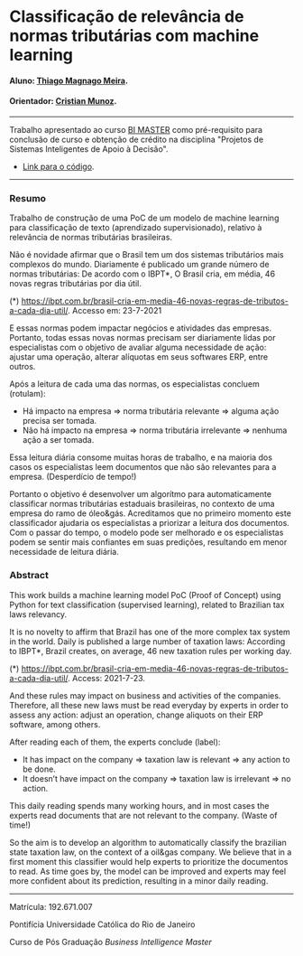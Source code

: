 # Classificação de relevância de normas tributárias com machine learning

#### Aluno: [Thiago Magnago Meira](https://github.com/Thiago-Magnago).
#### Orientador: [Cristian Munoz](https://github.com/crismunoz).

---

Trabalho apresentado ao curso [BI MASTER](https://ica.puc-rio.ai/bi-master) como pré-requisito para conclusão de curso e obtenção de crédito na disciplina "Projetos de Sistemas Inteligentes de Apoio à Decisão".

- [Link para o código](https://github.com/Thiago-Magnago/PUC-Rio-BI-Master-TCC/blob/main/NLP_Classifier%20of%20Tax%20Laws.ipynb).


---

### Resumo

Trabalho de construção de uma PoC de um modelo de machine learning para classificação de texto (aprendizado supervisionado), relativo à relevância de normas tributárias brasileiras.

Não é novidade afirmar que o Brasil tem um dos sistemas tributários mais complexos do mundo. Diariamente é publicado um grande número de normas tributárias: De acordo com o IBPT*, O Brasil cria, em média, 46 novas regras tributárias por dia útil.

(*) https://ibpt.com.br/brasil-cria-em-media-46-novas-regras-de-tributos-a-cada-dia-util/. Accesso em: 23-7-2021

E essas normas podem impactar negócios e atividades das empresas. Portanto, todas essas novas normas precisam ser diariamente lidas por especialistas com o objetivo de avaliar alguma necessidade de ação: ajustar uma operação, alterar alíquotas em seus softwares ERP, entre outros.

Após a leitura de cada uma das normas, os especialistas concluem (rotulam):
- Há impacto na empresa => norma tributária relevante => alguma ação precisa ser tomada.
- Não há impacto na empresa => norma tributária irrelevante => nenhuma ação a ser tomada.

Essa leitura diária consome muitas horas de trabalho, e na maioria dos casos os especialistas leem documentos que não são relevantes para a empresa. (Desperdício de tempo!)

Portanto o objetivo é desenvolver um algorítmo para automaticamente classificar normas tributárias estaduais brasileiras, no contexto de uma empresa do ramo de óleo&gás. Acreditamos que no primeiro momento este classificador ajudaria os especialistas a priorizar a leitura dos documentos. Com o passar do tempo, o modelo pode ser melhorado e os especialistas podem se sentir mais confiantes em suas predições, resultando em menor necessidade de leitura diária.


### Abstract

This work builds a machine learning model PoC (Proof of Concept) using Python for text classification (supervised learning), related to Brazilian tax laws relevancy. 

It is no novelty to affirm that Brazil has one of the more complex tax system in the world. Daily is published a large number of taxation laws: According to IBPT*, Brazil creates, on average, 46 new taxation rules per working day.

(*) https://ibpt.com.br/brasil-cria-em-media-46-novas-regras-de-tributos-a-cada-dia-util/. Access: 2021-7-23.

And these rules may impact on business and activities of the companies. Therefore, all these new laws must be read everyday by experts in order to assess any action: adjust an operation, change aliquots on their ERP software, among others.  

After reading each of them, the experts conclude (label):
- It has impact on the company => taxation law is relevant => any action to be done.
- It doesn’t have impact on the company => taxation law is irrelevant => no action.

This daily reading spends many working hours, and in most cases the experts read documents that are not relevant to the company. (Waste of time!)

So the aim is to develop an algorithm to automatically classify the brazilian state taxation law, on the context of a oil&gas company.  We believe that in a first moment this classifier would help experts to prioritize the documentos to read. As time goes by, the model can be improved and experts may feel more confident about its prediction, resulting in a minor daily reading.


---

Matrícula: 192.671.007

Pontifícia Universidade Católica do Rio de Janeiro

Curso de Pós Graduação *Business Intelligence Master*
